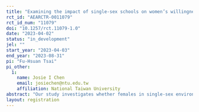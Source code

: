 ```yaml
---
title: "Examining the impact of single-sex schools on women’s willingness to lead"
rct_id: "AEARCTR-0011079"
rct_id_num: "11079"
doi: "10.1257/rct.11079-1.0"
date: "2023-04-02"
status: "in_development"
jel: ""
start_year: "2023-04-03"
end_year: "2023-08-31"
pi: "Fu-Hsuan Tsai"
pi_other:
  1:
    name: Josie I Chen
    email: josiechen@ntu.edu.tw
    affiliation: National Taiwan University
abstract: "Our study investigates whether females in single-sex environments are more inclined to take on leadership roles in group activities. To achieve this, we conduct a laboratory experiment that recruited high school students from single-sex and mixed-sex schools and randomly assigning them to either single-sex or mixed-sex groups. We measure their willingness to lead and self-confidence while controlling for risk preference. Through this experiment, we aim to examine the interaction term between single-sex schools and single-sex groups."
layout: registration
---
```


